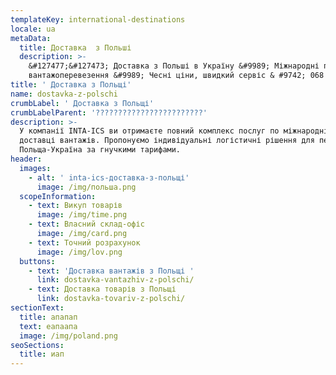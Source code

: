 ```yaml
---
templateKey: international-destinations
locale: ua
metaData:
  title: Доставка  з Польші
  description: >-
    &#127477;&#127473; Доставка з Польші в Україну &#9989; Міжнародні професійні
    вантажоперевезення &#9989; Чесні ціни, швидкий сервіс & #9742; 068 5555 999
title: ' Доставка з Польщі'
name: dostavka-z-polschi
crumbLabel: ' Доставка з Польщі'
crumbLabelParent: '????????????????????????'
description: >-
  У компанії INTA-ICS ви отримаєте повний комплекс послуг по міжнародній
  доставці вантажів. Пропонуємо індивідуальні логістичні рішення для перевезення
  Польща-Україна за гнучкими тарифами.
header:
  images:
    - alt: ' inta-ics-доставка-з-польщі'
      image: /img/польша.png
  scopeInformation:
    - text: Викуп товарів
      image: /img/time.png
    - text: Власний склад-офіс
      image: /img/card.png
    - text: Точний розрахунок
      image: /img/lov.png
  buttons:
    - text: 'Доставка вантажів з Польщі '
      link: dostavka-vantazhiv-z-polschi/
    - text: Доставка товарів з Польщі
      link: dostavka-tovariv-z-polschi/
sectionText:
  title: апапап
  text: еапаапа
  image: /img/poland.png
seoSections:
  title: иап
---
```

